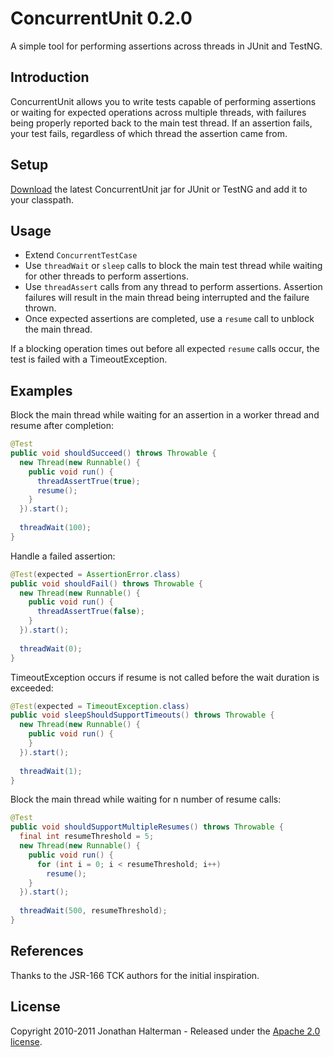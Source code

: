 # ConcurrentUnit 0.2.0

A simple tool for performing assertions across threads in JUnit and TestNG.

## Introduction

ConcurrentUnit allows you to write tests capable of performing assertions or waiting for expected operations across multiple threads, with failures being properly reported back to the main test thread. If an assertion fails, your test fails, regardless of which thread the assertion came from.

## Setup

[Download](https://github.com/jhalterman/concurrentunit/archives/master) the latest ConcurrentUnit jar for JUnit or TestNG and add it to your classpath.

## Usage

* Extend `ConcurrentTestCase`
* Use `threadWait` or `sleep` calls to block the main test thread while waiting for other threads to perform assertions. 
* Use `threadAssert` calls from any thread to perform assertions. Assertion failures will result in the main thread being interrupted and the failure thrown.
* Once expected assertions are completed, use a `resume` call to unblock the main thread.

If a blocking operation times out before all expected `resume` calls occur, the test is failed with a TimeoutException.

## Examples

Block the main thread while waiting for an assertion in a worker thread and resume after completion:

```java
@Test
public void shouldSucceed() throws Throwable {
  new Thread(new Runnable() {
    public void run() {
      threadAssertTrue(true);
      resume();
    }
  }).start();
  
  threadWait(100);
}
```

Handle a failed assertion:

```java
@Test(expected = AssertionError.class)
public void shouldFail() throws Throwable {
  new Thread(new Runnable() {
    public void run() {
      threadAssertTrue(false);
    }
  }).start();
  
  threadWait(0);
}
```

TimeoutException occurs if resume is not called before the wait duration is exceeded:

```java
@Test(expected = TimeoutException.class)
public void sleepShouldSupportTimeouts() throws Throwable {
  new Thread(new Runnable() {
    public void run() {
    }
  }).start();
  
  threadWait(1);
}
```

Block the main thread while waiting for n number of resume calls:

```java
@Test
public void shouldSupportMultipleResumes() throws Throwable {
  final int resumeThreshold = 5;
  new Thread(new Runnable() {
    public void run() {
      for (int i = 0; i < resumeThreshold; i++)
        resume();
    }
  }).start();
  
  threadWait(500, resumeThreshold);
}
```

## References

Thanks to the JSR-166 TCK authors for the initial inspiration.

## License

Copyright 2010-2011 Jonathan Halterman - Released under the [Apache 2.0 license](http://www.apache.org/licenses/LICENSE-2.0.html).
